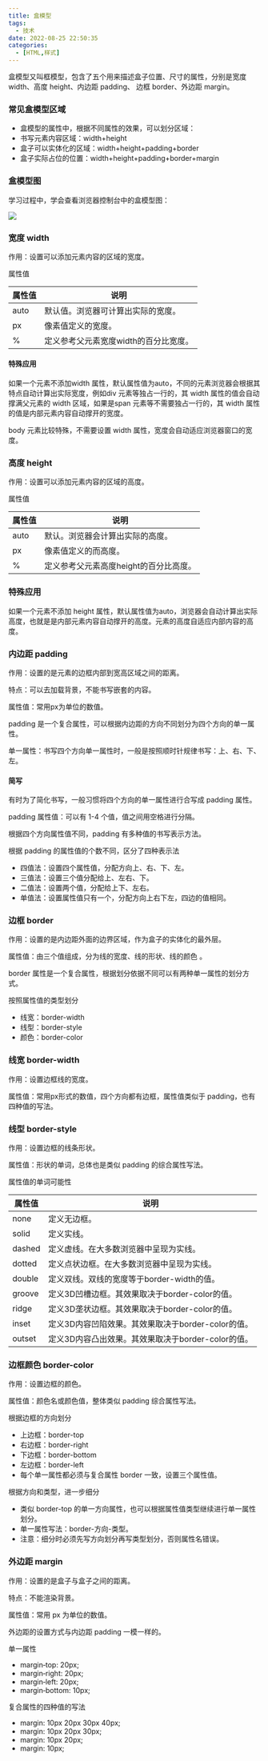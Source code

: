 ```yaml
---
title: 盒模型
tags:
  - 技术
date: 2022-08-25 22:50:35
categories:
  - [HTML,样式]
---
```


盒模型又叫框模型，包含了五个用来描述盒子位置、尺寸的属性，分别是宽度 width、高度 height、内边距 padding、 边框 border、外边距 margin。

### 常见盒模型区域

- 盒模型的属性中，根据不同属性的效果，可以划分区域：
- 书写元素内容区域：width+height
- 盒子可以实体化的区域：width+height+padding+border 
- 盒子实际占位的位置：width+height+padding+border+margin

### 盒模型图

学习过程中，学会查看浏览器控制台中的盒模型图：

![](https://pic.imgdb.cn/item/616d17732ab3f51d91a045af.png)

### 宽度 width

作用：设置可以添加元素内容的区域的宽度。 

属性值

| 属性值 | 说明                                  |
| ------ | ------------------------------------- |
| auto   | 默认值。浏览器可计算出实际的宽度。    |
| px     | 像素值定义的宽度。                    |
| %      | 定义参考父元素宽度width的百分比宽度。 |

#### 特殊应用

如果一个元素不添加width 属性，默认属性值为auto，不同的元素浏览器会根据其特点自动计算出实际宽度，例如div 元素等独占一行的，其 width 属性的值会自动撑满父元素的 width 区域，如果是span 元素等不需要独占一行的，其 width 属性的值是内部元素内容自动撑开的宽度。

body 元素比较特殊，不需要设置 width 属性，宽度会自动适应浏览器窗口的宽度。

### 高度 height 

作用：设置可以添加元素内容的区域的高度。 

属性值

| 属性值 | 说明                                   |
| ------ | -------------------------------------- |
| auto   | 默认。浏览器会计算出实际的高度。       |
| px     | 像素值定义的而高度。                   |
| %      | 定义参考父元素高度height的百分比高度。 |

### 特殊应用

如果一个元素不添加 height 属性，默认属性值为auto，浏览器会自动计算出实际高度，也就是是内部元素内容自动撑开的高度。元素的高度自适应内部内容的高度。

### 内边距 padding

作用：设置的是元素的边框内部到宽高区域之间的距离。

特点：可以去加载背景，不能书写嵌套的内容。 

属性值：常用px为单位的数值。

padding 是一个复合属性，可以根据内边距的方向不同划分为四个方向的单一属性。

单一属性：书写四个方向单一属性时，一般是按照顺时针规律书写：上、右、下、左。

#### 简写

有时为了简化书写，一般习惯将四个方向的单一属性进行合写成 padding 属性。

padding 属性值：可以有 1-4 个值，值之间用空格进行分隔。

根据四个方向属性值不同，padding 有多种值的书写表示方法。

根据 padding 的属性值的个数不同，区分了四种表示法

- 四值法：设置四个属性值，分配方向上、右、下、左。
- 三值法：设置三个值分配给上、左右、下。
- 二值法：设置两个值，分配给上下、左右。
- 单值法：设置属性值只有一个，分配方向上右下左，四边的值相同。

### 边框 border

作用：设置的是内边距外面的边界区域，作为盒子的实体化的最外层。 

属性值：由三个值组成，分为线的宽度、线的形状、线的颜色 。

border 属性是一个复合属性，根据划分依据不同可以有两种单一属性的划分方式。

按照属性值的类型划分

- 线宽：border-width 
- 线型：border-style 
- 颜色：border-color

### 线宽 border-width

作用：设置边框线的宽度。

属性值：常用px形式的数值，四个方向都有边框，属性值类似于 padding，也有四种值的写法。

### 线型 border-style

作用：设置边框的线条形状。

属性值：形状的单词，总体也是类似 padding 的综合属性写法。

属性值的单词可能性

| 属性值 | 说明                                               |
| ------ | -------------------------------------------------- |
| none   | 定义无边框。                                       |
| solid  | 定义实线。                                         |
| dashed | 定义虚线。在大多数浏览器中呈现为实线。             |
| dotted | 定义点状边框。在大多数浏览器中呈现为实线。         |
| double | 定义双线。双线的宽度等于border-width的值。         |
| groove | 定义3D凹槽边框。其效果取决于border-color的值。     |
| ridge  | 定义3D垄状边框。其效果取决于border-color的值。     |
| inset  | 定义3D内容凹陷效果。其效果取决于border-color的值。 |
| outset | 定义3D内容凸出效果。其效果取决于border-color的值。 |

### 边框颜色 border-color

作用：设置边框的颜色。

属性值：颜色名或颜色值，整体类似 padding 综合属性写法。

根据边框的方向划分

- 上边框：border-top
- 右边框：border-right
- 下边框：border-bottom
- 左边框：border-left
- 每个单一属性都必须与复合属性 border 一致，设置三个属性值。

根据方向和类型，进一步细分

- 类似 border-top 的单一方向属性，也可以根据属性值类型继续进行单一属性划分。
- 单一属性写法：border-方向-类型。
- 注意：细分时必须先写方向划分再写类型划分，否则属性名错误。

### 外边距 margin

作用：设置的是盒子与盒子之间的距离。

特点：不能渲染背景。 

属性值：常用 px 为单位的数值。

外边距的设置方式与内边距 padding 一模一样的。

单一属性

- margin‐top: 20px;
- margin‐right: 20px;
- margin‐left: 20px;
- margin‐bottom: 10px;

复合属性的四种值的写法

- margin: 10px 20px 30px 40px;
- margin: 10px 20px 30px;
- margin: 10px 20px;
- margin: 10px;
